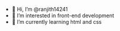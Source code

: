 - 👋 Hi, I’m @ranjith14241
- 👀 I’m interested in front-end development
- 🌱 I’m currently learning html and css

<!---
ranjith14241/ranjith14241 is a ✨ special ✨ repository because its `README.md` (this file) appears on your GitHub profile.
You can click the Preview link to take a look at your changes.
--->

